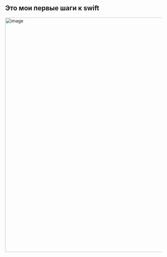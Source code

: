 ## Это мои первые шаги к swift

<img width="753" alt="image" src="https://user-images.githubusercontent.com/32329126/159136281-4a2b7c25-fa06-43cf-b072-314e716131f1.png">
